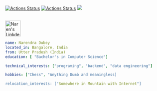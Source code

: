 [![Actions Status](https://github.com/im-naren/im-naren/workflows/wakatime-stats/badge.svg)](https://github.com/im-naren/im-naren/actions)
[![Actions Status](https://github.com/im-naren/im-naren/workflows/update-gh-activity/badge.svg)](https://github.com/im-naren/im-naren/actions)
![](https://visitor-badge.glitch.me/badge?page_id=im-naren.im-naren)

<p align="left">
<br/>
<a href="https://www.linkedin.com/in/erwinlejeune-lkn">
  <img alt="Naren's LinkdeIN" width="50px" src="https://user-images.githubusercontent.com/43545812/144035037-0f415fc7-9f96-4517-a370-ccc6e78a714b.png" />
</a>
</p>

```yaml
name: Narendra Dubey
located_in: Bangalore, India
from: Utter Pradesh (India)
education: [ "Bachelor's in Computer Science"]

technical_interests: ["programing", "backend", "data engineering"]

hobbies: ["Chess", "Anything Dumb and meaningless]

relocation_interests: ["Somewhere in Mountain with Internet"]
```
